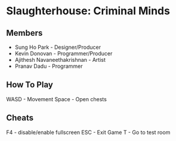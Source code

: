 # Slaughterhouse: Criminal Minds
## Members
- Sung Ho Park - Designer/Producer
- Kevin Donovan - Programmer/Producer
- Ajithesh Navaneethakrishnan - Artist
- Pranav Dadu - Programmer
## How To Play
WASD - Movement
Space - Open chests
 ## Cheats
 F4 - disable/enable fullscreen
 ESC - Exit Game
 T - Go to test room
